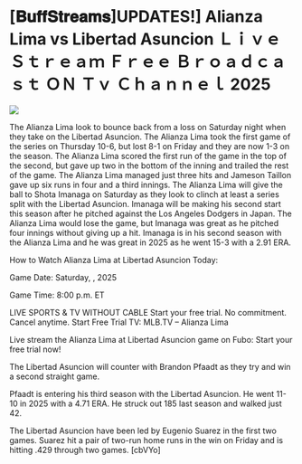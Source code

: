 # [𝐁𝐮𝐟𝐟𝐒𝐭𝐫𝐞𝐚𝐦𝐬]UPDATES!] Alianza Lima vs Libertad Asuncion Ｌｉｖｅ Ｓｔｒｅａｍ Ｆｒｅｅ Ｂｒｏａｄｃａｓｔ ＯＮ Ｔｖ Ｃｈａｎｎｅｌ  2025  
  
  
[![](https://i.imgur.com/qSNzIqt.png)](https://movie.rssnews.media/jhfNYjd.php)  
  
The Alianza Lima look to bounce back from a loss on Saturday night when they take on the Libertad Asuncion. The Alianza Lima took the first game of the series on Thursday 10-6, but lost 8-1 on Friday and they are now 1-3 on the season. The Alianza Lima scored the first run of the game in the top of the second, but gave up two in the bottom of the inning and trailed the rest of the game. The Alianza Lima managed just three hits and Jameson Taillon gave up six runs in four and a third innings. The Alianza Lima will give the ball to Shota Imanaga on Saturday as they look to clinch at least a series split with the Libertad Asuncion. Imanaga will be making his second start this season after he pitched against the Los Angeles Dodgers in Japan. The Alianza Lima would lose the game, but Imanaga was great as he pitched four innings without giving up a hit. Imanaga is in his second season with the Alianza Lima and he was great in 2025 as he went 15-3 with a 2.91 ERA.

How to Watch Alianza Lima at Libertad Asuncion Today:

Game Date: Saturday, , 2025

Game Time: 8:00 p.m. ET

LIVE SPORTS & TV WITHOUT CABLE
Start your free trial. No commitment. Cancel anytime.
Start Free Trial
TV: MLB.TV – Alianza Lima

Live stream the Alianza Lima at Libertad Asuncion game on Fubo: Start your free trial now!

The Libertad Asuncion will counter with Brandon Pfaadt as they try and win a second straight game.

Pfaadt is entering his third season with the Libertad Asuncion. He went 11-10 in 2025 with a 4.71 ERA. He struck out 185 last season and walked just 42.

The Libertad Asuncion have been led by Eugenio Suarez in the first two games. Suarez hit a pair of two-run home runs in the win on Friday and is hitting .429 through two games. [cbVYo]
